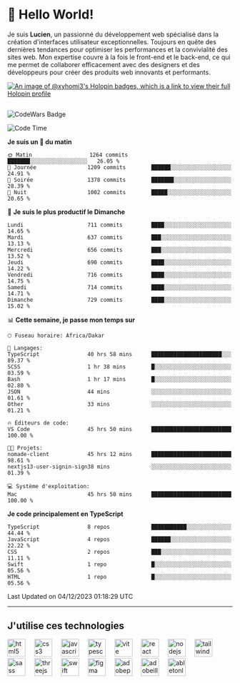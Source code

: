 # 👋 Hello World!

Je suis **Lucien**, un passionné du développement web spécialisé dans la création d'interfaces utilisateur exceptionnelles. Toujours en quête des dernières tendances pour optimiser les performances et la convivialité des sites web. Mon expertise couvre à la fois le front-end et le back-end, ce qui me permet de collaborer efficacement avec des designers et des développeurs pour créer des produits web innovants et performants.

[![An image of @xyhomi3's Holopin badges, which is a link to view their full Holopin profile](https://holopin.me/xyhomi3)](https://holopin.io/@xyhomi3)

##

![CodeWars Badge](https://www.codewars.com/users/xyhomi3/badges/small)

<!--START_SECTION:waka-->
![Code Time](http://img.shields.io/badge/Code%20Time-383%20hrs%2042%20mins-blue)

**Je suis un 🐤 du matin** 

```text
🌞 Matin                  1264 commits        ███████░░░░░░░░░░░░░░░░░░   26.05 % 
🌆 Journée                1209 commits        ██████░░░░░░░░░░░░░░░░░░░   24.91 % 
🌃 Soirée                 1378 commits        ███████░░░░░░░░░░░░░░░░░░   28.39 % 
🌙 Nuit                   1002 commits        █████░░░░░░░░░░░░░░░░░░░░   20.65 % 
```
📅 **Je suis le plus productif le Dimanche** 

```text
Lundi                    711 commits         ████░░░░░░░░░░░░░░░░░░░░░   14.65 % 
Mardi                    637 commits         ███░░░░░░░░░░░░░░░░░░░░░░   13.13 % 
Mercredi                 656 commits         ███░░░░░░░░░░░░░░░░░░░░░░   13.52 % 
Jeudi                    690 commits         ████░░░░░░░░░░░░░░░░░░░░░   14.22 % 
Vendredi                 716 commits         ████░░░░░░░░░░░░░░░░░░░░░   14.75 % 
Samedi                   714 commits         ████░░░░░░░░░░░░░░░░░░░░░   14.71 % 
Dimanche                 729 commits         ████░░░░░░░░░░░░░░░░░░░░░   15.02 % 
```


📊 **Cette semaine, je passe mon temps sur** 

```text
🕑︎ Fuseau horaire: Africa/Dakar

💬 Langages: 
TypeScript               40 hrs 58 mins      ██████████████████████░░░   89.37 % 
SCSS                     1 hr 38 mins        █░░░░░░░░░░░░░░░░░░░░░░░░   03.59 % 
Bash                     1 hr 17 mins        █░░░░░░░░░░░░░░░░░░░░░░░░   02.80 % 
JSON                     44 mins             ░░░░░░░░░░░░░░░░░░░░░░░░░   01.61 % 
Other                    33 mins             ░░░░░░░░░░░░░░░░░░░░░░░░░   01.21 % 

🔥 Éditeurs de code: 
VS Code                  45 hrs 50 mins      █████████████████████████   100.00 % 

🐱‍💻 Projets: 
nomade-client            45 hrs 12 mins      █████████████████████████   98.61 % 
nextjs13-user-signin-sign38 mins             ░░░░░░░░░░░░░░░░░░░░░░░░░   01.39 % 

💻 Système d'exploitation: 
Mac                      45 hrs 50 mins      █████████████████████████   100.00 % 
```

**Je code principalement en TypeScript** 

```text
TypeScript               8 repos             ███████████░░░░░░░░░░░░░░   44.44 % 
JavaScript               4 repos             ██████░░░░░░░░░░░░░░░░░░░   22.22 % 
CSS                      2 repos             ███░░░░░░░░░░░░░░░░░░░░░░   11.11 % 
Swift                    1 repo              █░░░░░░░░░░░░░░░░░░░░░░░░   05.56 % 
HTML                     1 repo              █░░░░░░░░░░░░░░░░░░░░░░░░   05.56 % 
```




 Last Updated on 04/12/2023 01:18:29 UTC
<!--END_SECTION:waka-->
---

## J'utilise ces technologies

<div align="left">
  <img src="https://skillicons.dev/icons?i=html" height="40" alt="html5 logo"  />
  <img width="12" />
  <img src="https://skillicons.dev/icons?i=css" height="40" alt="css3 logo"  />
  <img width="12" />
  <img src="https://skillicons.dev/icons?i=js" height="40" alt="javascript logo"  />
  <img width="12" />
  <img src="https://skillicons.dev/icons?i=ts" height="40" alt="typescript logo"  />
  <img width="12" />
  <img src="https://skillicons.dev/icons?i=vite" height="40" alt="vite logo"  />
  <img width="12" />
  <img src="https://skillicons.dev/icons?i=react" height="40" alt="react logo"  />
  <img width="12" />
  <img src="https://cdn.jsdelivr.net/gh/devicons/devicon/icons/nodejs/nodejs-original.svg" height="40" alt="nodejs logo"  />
  <img width="12" />
  <img src="https://skillicons.dev/icons?i=tailwind" height="40" alt="tailwindcss logo"  />
  <img width="12" />
  <img src="https://skillicons.dev/icons?i=sass" height="40" alt="sass logo"  />
  <img width="12" />
  <img src="https://skillicons.dev/icons?i=threejs" height="40" alt="threejs logo"  />
  <img width="12" />
  <img src="https://skillicons.dev/icons?i=swift" height="40" alt="swift logo"  />
  <img width="12" />
  <img src="https://skillicons.dev/icons?i=figma" height="40" alt="figma logo"  />
  <img width="12" />
  <img src="https://skillicons.dev/icons?i=ps" height="40" alt="adobephotoshop logo"  />
  <img width="12" />
  <img src="https://skillicons.dev/icons?i=ai" height="40" alt="adobeillustrator logo"  />
  <img width="12" />
  <img src="https://skillicons.dev/icons?i=ableton" height="40" alt="abletonlive logo"  />
</div>



